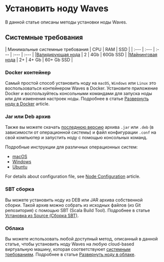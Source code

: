 # Установить ноду Waves

В данной статье описаны методы установки ноды Waves.

## Системные требования

| Минимальные системные требования | CPU | RAM | SSD |
| :--- | :--- | :--- | :--- | :--- |
|[Валидирующая нода](/ru/blockchain/node/validating-node) | 2 | 4Gb | 60Gb SSD |
|[Майнинговая нода](/ru/blockchain/node/mining-node) | 2+ | 4+ Gb | 60+ Gb SSD |

### Docker контейнер

Самый простой способ установить ноду на `macOS`, `Windows` или `Linux` это воспользоваться контейнером Waves в Docker. Установите приложение Docker и воспользуйтесь консольными командами для запуска ноды или для изменения настроек ноды. Подробнее в статье [Развернуть ноду в Docker](/ru/waves-node/waves-node-in-docker) article.

### Jar или Deb архив

Также вы можете скачать [последнюю версию](https://github.com/wavesplatform/Waves/releases) архива `.jar` или `.deb` (в зависимости от операционной системы) и файл конфигурации `.conf` на свой компьютер и запустить ноду с помощью консольных команд.

Подробные инструкции для различных операционных систем:

* [macOS](/ru/waves-node/how-to-install-a-node/on-mac)
* [Windows](/ru/waves-node/how-to-install-a-node/on-windows)
* [Ubuntu](/ru/waves-node/how-to-install-a-node/on-ubuntu)

For details about configuration file, see [Node Configuration](/ru/waves-node/node-configuration) article.

### SBT сборка

Вы можете установить ноду из DEB или JAR архива собственной сборки. Такой архив можно собрать из исходных файлов (из Git репозитория) с помощью SBT (Scala Build Tool). Подробнее в статье [Установка из Source (Сборка SBT)](/ru/waves-node/how-to-build-and-test-a-node.md).

### Облака

Вы можете использовать любой доступный метод, описанный в данной статье, чтобы установить ноду Waves на любую cloud-based виртуальную машину, которая соответствуюет [системным требованиям](#системные-требования). Подробнее в статье [Развернуть ноду в облаке](/ru/waves-node/how-to-install-a-node/clouds).
